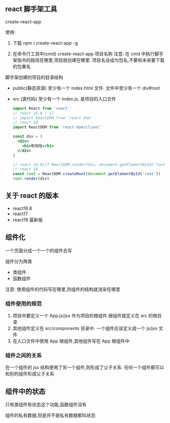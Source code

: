 ## react 脚手架工具

create-react-app

使用:

1. 下载
   npm i create-react-app -g

2. 在命令行工具中(cmd)
   create-react-app 项目名称
   注意: 在 cmd 中执行脚手架指令的路径在哪里,项目就创建在哪里. 项目名会成为包名,不要和未来要下载的包重名

脚手架创建的项目的目录结构

- public(静态资源)
  至少有一个 index.html 文件. 文件中至少有一个 div#root

- src (源代码)
  至少有一个 index.js, 是项目的入口文件

  ```jsx
  import React from 'react'
  // react 16.8 / 17
  // import ReactDOM from 'react-dom'
  // react 18
  import ReactDOM from 'react-dom/client'

  const div = (
    <div>
      <h1>和哈哈</h1>
    </div>
  )

  // react 16.8/17 ReactDOM.render(div, document.getElementById('root'))
  // react 18
  const root = ReactDOM.createRoot(document.getElementById('root'))
  root.render(div)
  ```

## 关于 react 的版本

- react16.8
- react17
- react18 最新版

## 组件化

一个页面分成一个一个的组件去写

组件分为两类

- 类组件
- 函数组件

注意: 使用组件的代码写在哪里,则组件的结构就渲染在哪里

### 组件使用的规范

1. 项目中要定义一个 App.js/jsx 作为项目的根组件.根组件就定义在 src 的根目录
2. 其他组件定义在 src/components 目录中. 一个组件应该定义成一个 js/jsx 文件
3. 在入口文件中使用 App 根组件,其他组件写在 App 根组件中

### 组件之间的关系

在一个组件的 jsx 结构使用了另一个组件,则形成了父子关系. 任何一个组件都可以和别的组件形成父子关系

## 组件中的状态

只有类组件有状态这个功能,函数组件没有

组件的私有数据,但是并不是私有数据都叫状态
